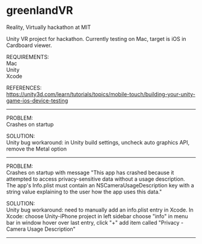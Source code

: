 # greenlandVR
Reality, Virtually hackathon at MIT

Unity VR project for hackathon.
Currently testing on Mac, target is iOS in Cardboard viewer.

REQUIREMENTS:  
Mac  
Unity  
Xcode  

REFERENCES:  
https://unity3d.com/learn/tutorials/topics/mobile-touch/building-your-unity-game-ios-device-testing

-------
PROBLEM:  
Crashes on startup

SOLUTION:  
Unity bug workaround: in Unity build settings, uncheck auto graphics API, remove the Metal option

-------
PROBLEM:  
Crashes on startup with message 
"This app has crashed because it attempted to access privacy-sensitive data without a usage description. The app's Info.plist must contain an NSCameraUsageDescription key with a string value explaining to the user how the app uses this data."

SOLUTION:  
Unity bug workaround: need to manually add an info.plist entry in Xcode.
In Xcode:
  choose Unity-iPhone project in left sidebar
  choose "info" in menu bar in window
  hover over last entry, click "+"
  add item called "Privacy - Camera Usage Description"
  
--------
